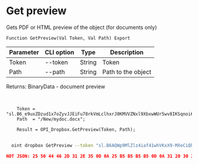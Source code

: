 ﻿---
sidebar_position: 3
---

# Get preview
 Gets PDF or HTML preview of the object (for documents only)



`Function GetPreview(Val Token, Val Path) Export`

  | Parameter | CLI option | Type | Description |
  |-|-|-|-|
  | Token | --token | String | Token |
  | Path | --path | String | Path to the object |

  
  Returns:  BinaryData - document preview

<br/>




```bsl title="Code example"
    Token = "sl.B6_e9uxZDzud1x7oZyvJJEiFu78rkVmLclhxrJ0KMVVZNxl9XbxwWUr5wv8IKSqnoi6KyNyRe0...";
    Path  = "/New/mydoc.docx";

    Result = OPI_Dropbox.GetPreview(Token, Path);
```



```sh title="CLI command example"
    
  oint dropbox GetPreview --token "sl.B6AQWp9MlZlz4iaf41whVKxX9-MXeCiQhPRe4YIRxFmZ3zHsdjmOAatzgaWVhqmlIOvDD6WIUQ..." --path %path%

```

```json title="Result"
NOT JSON: 25 50 44 46 2D 31 2E 35 0D 0A 25 B5 B5 B5 B5 0D 0A 31 20 30 20 6F 62 6A 0D 0A 3C 3C 2F 54 79 70 65 2F 43 61 74 61 6C 6F 67 2F 50 61 67 65 73 20 32 20 30 20 52 2F 4C 61 6E 67 28 65 6E 2D 55 53…
```
